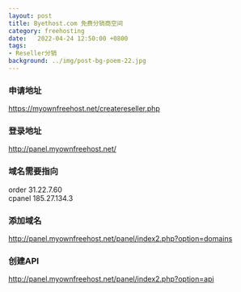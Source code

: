```yaml
---
layout: post
title: Byethost.com 免费分销商空间
category: freehosting
date:   2022-04-24 12:50:00 +0800
tags:
- Reseller分销
background: ../img/post-bg-poem-22.jpg
---
```



### 申请地址<br>
https://myownfreehost.net/createreseller.php

### 登录地址
http://panel.myownfreehost.net/

### 域名需要指向
order 31.22.7.60<br>
cpanel 185.27.134.3<br>

### 添加域名
http://panel.myownfreehost.net/panel/index2.php?option=domains

### 创建API
http://panel.myownfreehost.net/panel/index2.php?option=api